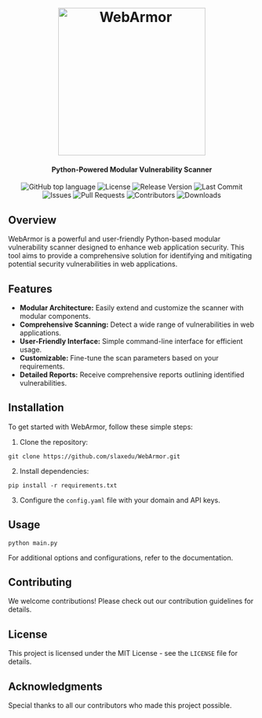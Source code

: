 <h1 align="center">
  <br>
  <img src="https://github.com/slaxedu/WebArmor/assets/70459751/300f1a77-c541-4ec5-b4b7-9b57f5ad89d3" width="300px" alt="WebArmor">
</h1>

<h4 align="center">Python-Powered Modular Vulnerability Scanner</h4>

<p align="center">
  <img alt="GitHub top language" src="https://img.shields.io/github/languages/top/slaxedu/WebArmor">
  <img alt="License" src="https://img.shields.io/github/license/slaxedu/WebArmor">

 <img alt="Release Version" src="https://img.shields.io/github/v/release/slaxedu/WebArmor">
  <img alt="Last Commit" src="https://img.shields.io/github/last-commit/slaxedu/WebArmor">
  <img alt="Issues" src="https://img.shields.io/github/issues/slaxedu/WebArmor">
  <img alt="Pull Requests" src="https://img.shields.io/github/issues-pr/slaxedu/WebArmor">
  <img alt="Contributors" src="https://img.shields.io/github/contributors/slaxedu/WebArmor">
  <img alt="Downloads" src="https://img.shields.io/github/downloads/slaxedu/WebArmor/total">

</p>

## Overview

WebArmor is a powerful and user-friendly Python-based modular vulnerability scanner designed to enhance web application security. This tool aims to provide a comprehensive solution for identifying and mitigating potential security vulnerabilities in web applications.

## Features

- **Modular Architecture:** Easily extend and customize the scanner with modular components.
- **Comprehensive Scanning:** Detect a wide range of vulnerabilities in web applications.
- **User-Friendly Interface:** Simple command-line interface for efficient usage.
- **Customizable:** Fine-tune the scan parameters based on your requirements.
- **Detailed Reports:** Receive comprehensive reports outlining identified vulnerabilities.

## Installation

To get started with WebArmor, follow these simple steps:

1. Clone the repository:

```console
git clone https://github.com/slaxedu/WebArmor.git
```

2. Install dependencies:

```console
pip install -r requirements.txt
```

3. Configure the `config.yaml` file with your domain and API keys.

## Usage

```console
python main.py
```

For additional options and configurations, refer to the documentation.

## Contributing
We welcome contributions! Please check out our contribution guidelines for details.

## License
This project is licensed under the MIT License - see the `LICENSE` file for details.

## Acknowledgments
Special thanks to all our contributors who made this project possible.
